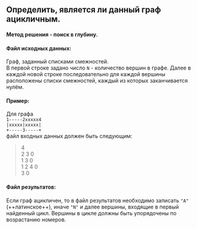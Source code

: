 ## Определить, является ли данный граф ацикличным.
#### Метод решения - поиск в глубину.
#### Файл исходных данных:
Граф, заданный списками смежностей.<br />
В первой строке задано число `N` - количество вершин в графе.
Далее в каждой новой строке последовательно для каждой вершины расположены списки смежностей, каждый из которых заканчивается нулём.
#### Пример:
Для графа<br />
`1-----2xxxxx4`<br />
`|xxxxx|xxxxx|`<br />
`+-----3-----+`<br />
файл входных данных должен быть следующим:<br />
 >4<br />
 >2 3 0<br />
 >1 3 0<br />
 >1 2 4 0<br />
 >3 0

#### Файл результатов:
Если граф ацикличен, то в файл результатов необходимо записать `"A"`(++латинское++), иначе `"N"` и далее вершины, входящие в первый найденный цикл. Вершины в цикле должны быть упорядочены по возрастанию номеров.